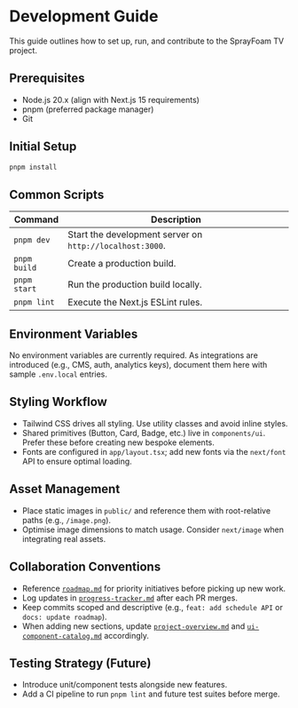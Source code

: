 # Development Guide

This guide outlines how to set up, run, and contribute to the SprayFoam TV project.

## Prerequisites
- Node.js 20.x (align with Next.js 15 requirements)
- pnpm (preferred package manager)
- Git

## Initial Setup
```bash
pnpm install
```

## Common Scripts
| Command | Description |
| --- | --- |
| `pnpm dev` | Start the development server on `http://localhost:3000`. |
| `pnpm build` | Create a production build. |
| `pnpm start` | Run the production build locally. |
| `pnpm lint` | Execute the Next.js ESLint rules. |

## Environment Variables
No environment variables are currently required. As integrations are introduced (e.g., CMS, auth, analytics keys), document them here with sample `.env.local` entries.

## Styling Workflow
- Tailwind CSS drives all styling. Use utility classes and avoid inline styles.
- Shared primitives (Button, Card, Badge, etc.) live in `components/ui`. Prefer these before creating new bespoke elements.
- Fonts are configured in `app/layout.tsx`; add new fonts via the `next/font` API to ensure optimal loading.

## Asset Management
- Place static images in `public/` and reference them with root-relative paths (e.g., `/image.png`).
- Optimise image dimensions to match usage. Consider `next/image` when integrating real assets.

## Collaboration Conventions
- Reference [`roadmap.md`](./roadmap.md) for priority initiatives before picking up new work.
- Log updates in [`progress-tracker.md`](./progress-tracker.md) after each PR merges.
- Keep commits scoped and descriptive (e.g., `feat: add schedule API` or `docs: update roadmap`).
- When adding new sections, update [`project-overview.md`](./project-overview.md) and [`ui-component-catalog.md`](./ui-component-catalog.md) accordingly.

## Testing Strategy (Future)
- Introduce unit/component tests alongside new features.
- Add a CI pipeline to run `pnpm lint` and future test suites before merge.
